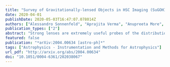```yaml
---
title: "Survey of Gravitationally-lensed Objects in HSC Imaging (SuGOHI). VI. Crowdsourced lens finding with Space Warps"
date: 2020-04-01
publishDate: 2020-05-03T16:47:07.078014Z
authors: ["Alessandro Sonnenfeld", "Aprajita Verma", "Anupreeta More", "Campbell Allen", "Elisabeth Baeten", "James H. H. Chan", "Roger Hutchings", "Anton T. Jaelani", "Chien-Hsiu Lee", "Christine Macmillan", "Philip J. Marshall", "James O' Donnell", "Masamune Oguri", "Cristian E. Rusu", "Marten Veldthuis", "Kenneth C. Wong", "Claude Cornen", "Christopher Davis", "Adam McMaster", "Laura Trouille", "Chris Lintott", "Grant Miller"]
publication_types: ["2"]
abstract: "Strong lenses are extremely useful probes of the distribution of matter on galaxy and cluster scales at cosmological distances, but are rare and difficult to find. The number of currently known lenses is on the order of 1,000. We wish to use crowdsourcing to carry out a lens search targeting massive galaxies selected from over 442 square degrees of photometric data from the Hyper Suprime-Cam (HSC) survey. We selected a sample of $\\sim300,000$ galaxies with photometric redshifts in the range $0.2\\lt z_{phot} \\lt 1.2$ and photometrically inferred stellar masses $\\log M_* \\gt 11.2$. We crowdsourced lens finding on this sample of galaxies on the Zooniverse platform, as part of the Space Warps project. The sample was complemented by a large set of simulated lenses and visually selected non-lenses, for training purposes. Nearly 6,000 citizen volunteers participated in the experiment. In parallel, we used YattaLens, an automated lens finding algorithm, to look for lenses in the same sample of galaxies. Based on a statistical analysis of classification data from the volunteers, we selected a sample of the most promising $\\sim1,500$ candidates which we then visually inspected: half of them turned out to be possible (grade C) lenses or better. Including lenses found by YattaLens or serendipitously noticed in the discussion section of the Space Warps website, we were able to find 14 definite lenses, 129 probable lenses and 581 possible lenses. YattaLens found half the number of lenses discovered via crowdsourcing. Crowdsourcing is able to produce samples of lens candidates with high completeness and purity, compared to currently available automated algorithms. A hybrid approach, in which the visual inspection of samples of lens candidates pre-selected by discovery algorithms and/or coupled to machine learning is crowdsourced, will be a viable option for lens finding in the 2020s."
featured: false
publication: "*arXiv:2004.00634 [astro-ph]*"
tags: ["Astrophysics - Instrumentation and Methods for Astrophysics"]
url_pdf: "http://arxiv.org/abs/2004.00634"
doi: "10.1051/0004-6361/202038067"
---
```


